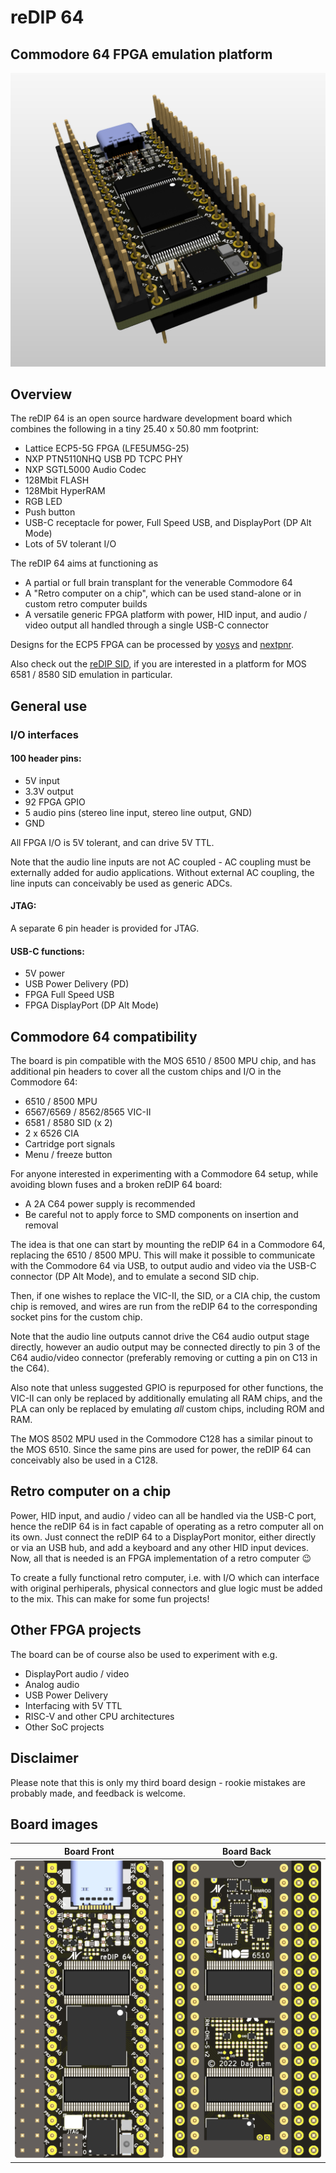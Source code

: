 # reDIP 64

## Commodore 64 FPGA emulation platform
![Board](documentation/reDIP-64-board.png)

## Overview

The reDIP 64 is an open source hardware development board which
combines the following in a tiny 25.40 x 50.80 mm footprint:

* Lattice ECP5-5G FPGA (LFE5UM5G-25)
* NXP PTN5110NHQ USB PD TCPC PHY
* NXP SGTL5000 Audio Codec
* 128Mbit FLASH
* 128Mbit HyperRAM
* RGB LED
* Push button
* USB-C receptacle for power, Full Speed USB, and DisplayPort (DP Alt Mode)
* Lots of 5V tolerant I/O

The reDIP 64 aims at functioning as

* A partial or full brain transplant for the venerable Commodore 64
* A "Retro computer on a chip", which can be used stand-alone or in
  custom retro computer builds
* A versatile generic FPGA platform with power, HID input, and audio /
  video output all handled through a single USB-C connector

Designs for the ECP5 FPGA can be processed by
[yosys](https://github.com/YosysHQ/yosys/) and
[nextpnr](https://github.com/YosysHQ/nextpnr/).

Also check out the [reDIP SID](https://github.com/daglem/reDIP-SID),
if you are interested in a platform for MOS 6581 / 8580 SID emulation
in particular.

## General use

### I/O interfaces

#### 100 header pins:

* 5V input
* 3.3V output
* 92 FPGA GPIO
* 5 audio pins (stereo line input, stereo line output, GND)
* GND

All FPGA I/O is 5V tolerant, and can drive 5V TTL.

Note that the audio line inputs are not AC coupled - AC coupling must
be externally added for audio applications. Without external AC
coupling, the line inputs can conceivably be used as generic ADCs.

#### JTAG:

A separate 6 pin header is provided for JTAG.

#### USB-C functions:

* 5V power
* USB Power Delivery (PD)
* FPGA Full Speed USB
* FPGA DisplayPort (DP Alt Mode)

## Commodore 64 compatibility

The board is pin compatible with the MOS 6510 / 8500 MPU chip, and has
additional pin headers to cover all the custom chips and I/O in the
Commodore 64:

* 6510 / 8500 MPU
* 6567/6569 / 8562/8565 VIC-II
* 6581 / 8580 SID (x 2)
* 2 x 6526 CIA
* Cartridge port signals
* Menu / freeze button

For anyone interested in experimenting with a Commodore 64 setup,
while avoiding blown fuses and a broken reDIP 64 board:

* A 2A C64 power supply is recommended
* Be careful not to apply force to SMD components on insertion and removal

The idea is that one can start by mounting the reDIP 64 in a Commodore
64, replacing the 6510 / 8500 MPU. This will make it possible to communicate
with the Commodore 64 via USB, to output audio and video via the USB-C
connector (DP Alt Mode), and to emulate a second SID chip.

Then, if one wishes to replace the VIC-II, the SID, or a CIA chip, the
custom chip is removed, and wires are run from the reDIP 64 to the
corresponding socket pins for the custom chip.

Note that the audio line outputs cannot drive the C64 audio output
stage directly, however an audio output may be connected directly to
pin 3 of the C64 audio/video connector (preferably removing or cutting
a pin on C13 in the C64).

Also note that unless suggested GPIO is repurposed for other
functions, the VIC-II can only be replaced by additionally emulating
all RAM chips, and the PLA can only be replaced by emulating *all*
custom chips, including ROM and RAM.

The MOS 8502 MPU used in the Commodore C128 has a similar pinout to
the MOS 6510. Since the same pins are used for power, the reDIP 64 can
conceivably also be used in a C128.

## Retro computer on a chip

Power, HID input, and audio / video can all be handled via the USB-C
port, hence the reDIP 64 is in fact capable of operating as a retro
computer all on its own. Just connect the reDIP 64 to a DisplayPort
monitor, either directly or via an USB hub, and add a keyboard and any
other HID input devices. Now, all that is needed is an FPGA
implementation of a retro computer :wink:

To create a fully functional retro computer, i.e. with I/O which can
interface with original perhiperals, physical connectors and glue
logic must be added to the mix. This can make for some fun projects!

## Other FPGA projects

The board can be of course also be used to experiment with e.g.

* DisplayPort audio / video
* Analog audio
* USB Power Delivery
* Interfacing with 5V TTL
* RISC-V and other CPU architectures
* Other SoC projects

## Disclaimer

Please note that this is only my third board design - rookie mistakes
are probably made, and feedback is welcome.

## Board images

Board Front | Board Back
----------- | ----------
![Board Front](documentation/reDIP-64-board-front.png) | ![Board Back](documentation/reDIP-64-board-back.png)
